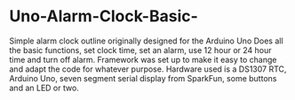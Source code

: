 # Uno-Alarm-Clock-Basic-
Simple alarm clock outline originally designed for the Arduino Uno
Does all the basic functions, set clock time, set an alarm, use 12 hour or 24 hour time and turn off alarm.
Framework was set up to make it easy to change and adapt the code for whatever purpose.
Hardware used is a DS1307 RTC, Arduino Uno, seven segment serial display from SparkFun, some buttons and an LED or two.
